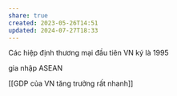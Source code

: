 ```yaml
---
share: true
created: 2023-05-26T14:51
updated: 2024-07-27T18:33
---
```

Các hiệp định thương mại đầu tiên VN ký là 1995

gia nhập ASEAN 

[[GDP của VN tăng trưởng rất nhanh]]
